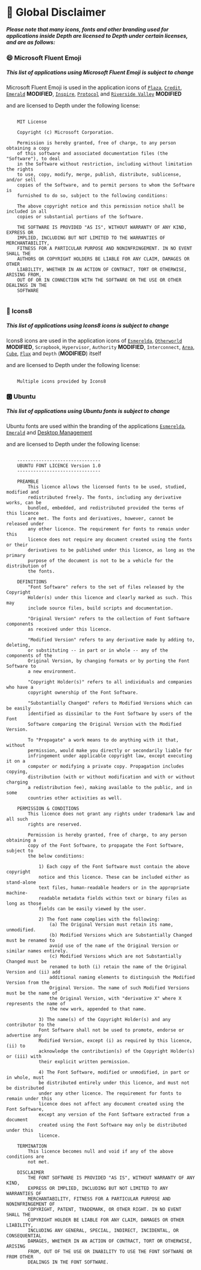 # 📃 Global Disclaimer

##### *Please note that many icons, fonts and other branding used for applications inside Depth are licensed to Depth under certain licenses, and are as follows:*

### 😄 Microsoft Fluent Emoji

##### *This list of applications using Microsoft Fluent Emoji is subject to change*
Microsoft Fluent Emoji is used in the application icons of [`Plaza`](https://github.com/OpenAndrexial/Plaza), [`Credit`](https://github.com/OpenAndrexial/Credit), [`Emerald`](https://github.com/OpenAndrexial/Emerald) **MODIFIED**, [`Inspire`](https://github.com/OpenAndrexial/Inspire),
[`Protocol`](https://github.com/OpenAndrexial/Protocol) and [`Riverside Valley`](https://github.com/RiversideValley) **MODIFIED**

and are licensed to Depth under the following license:

```

	MIT License

	Copyright (c) Microsoft Corporation.

	Permission is hereby granted, free of charge, to any person obtaining a copy
	of this software and associated documentation files (the "Software"), to deal
	in the Software without restriction, including without limitation the rights
	to use, copy, modify, merge, publish, distribute, sublicense, and/or sell
	copies of the Software, and to permit persons to whom the Software is
	furnished to do so, subject to the following conditions:

	The above copyright notice and this permission notice shall be included in all
	copies or substantial portions of the Software.

	THE SOFTWARE IS PROVIDED "AS IS", WITHOUT WARRANTY OF ANY KIND, EXPRESS OR
	IMPLIED, INCLUDING BUT NOT LIMITED TO THE WARRANTIES OF MERCHANTABILITY,
	FITNESS FOR A PARTICULAR PURPOSE AND NONINFRINGEMENT. IN NO EVENT SHALL THE
	AUTHORS OR COPYRIGHT HOLDERS BE LIABLE FOR ANY CLAIM, DAMAGES OR OTHER
	LIABILITY, WHETHER IN AN ACTION OF CONTRACT, TORT OR OTHERWISE, ARISING FROM,
	OUT OF OR IN CONNECTION WITH THE SOFTWARE OR THE USE OR OTHER DEALINGS IN THE
	SOFTWARE
	
```

### 🎱 Icons8

##### *This list of applications using Icons8 icons is subject to change*
Icons8 icons are used in the application icons of [`Esmerelda`](https://github.com/CrescentDept/Esmerelda), [`Otherworld`](https://github.com/OpenAndrexial/Emerald) **MODIFIED**,
`Scrapbook`, `Hypervisor`, `Authority` **MODIFIED**, `Interconnect`, [`Area`](https://github.com/OpenAndrexial/Area), [`Cube`](https://github.com/OpenAndrexial/Cube), [`Flux`](https://github.com/OpenAndrexial/Flux) and `Depth` (**MODIFIED**) itself

and are licensed to Depth under the following license:

```

	Multiple icons provided by Icons8

```



### 🅾️ Ubuntu

##### *This list of applications using Ubuntu fonts is subject to change*
Ubuntu fonts are used within the branding of the applications [`Esmerelda`](https://github.com/OpenAndrexial/Esmerelda), [`Emerald`](https://github.com/OpenAndrexial/Emerald) and [Desktop Management](https://github.com/OpenAndrexial/deskmgr)

and are licensed to Depth under the following license:

```

	-------------------------------
	UBUNTU FONT LICENCE Version 1.0
	-------------------------------

	PREAMBLE
		This licence allows the licensed fonts to be used, studied, modified and
		redistributed freely. The fonts, including any derivative works, can be
		bundled, embedded, and redistributed provided the terms of this licence
		are met. The fonts and derivatives, however, cannot be released under
		any other licence. The requirement for fonts to remain under this
		licence does not require any document created using the fonts or their
		derivatives to be published under this licence, as long as the primary
		purpose of the document is not to be a vehicle for the distribution of
		the fonts.

	DEFINITIONS
		"Font Software" refers to the set of files released by the Copyright
		Holder(s) under this licence and clearly marked as such. This may
		include source files, build scripts and documentation.

		"Original Version" refers to the collection of Font Software components
		as received under this licence.

		"Modified Version" refers to any derivative made by adding to, deleting,
		or substituting -- in part or in whole -- any of the components of the
		Original Version, by changing formats or by porting the Font Software to
		a new environment.

		"Copyright Holder(s)" refers to all individuals and companies who have a
		copyright ownership of the Font Software.

		"Substantially Changed" refers to Modified Versions which can be easily
		identified as dissimilar to the Font Software by users of the Font
		Software comparing the Original Version with the Modified Version.

		To "Propagate" a work means to do anything with it that, without
		permission, would make you directly or secondarily liable for
		infringement under applicable copyright law, except executing it on a
		computer or modifying a private copy. Propagation includes copying,
		distribution (with or without modification and with or without charging
		a redistribution fee), making available to the public, and in some
		countries other activities as well.

	PERMISSION & CONDITIONS
		This licence does not grant any rights under trademark law and all such
		rights are reserved.

		Permission is hereby granted, free of charge, to any person obtaining a
		copy of the Font Software, to propagate the Font Software, subject to
		the below conditions:

			1) Each copy of the Font Software must contain the above copyright
			notice and this licence. These can be included either as stand-alone
			text files, human-readable headers or in the appropriate machine-
			readable metadata fields within text or binary files as long as those
			fields can be easily viewed by the user.

			2) The font name complies with the following:
				(a) The Original Version must retain its name, unmodified.
				(b) Modified Versions which are Substantially Changed must be renamed to
				avoid use of the name of the Original Version or similar names entirely.
				(c) Modified Versions which are not Substantially Changed must be
				renamed to both (i) retain the name of the Original Version and (ii) add
				additional naming elements to distinguish the Modified Version from the
				Original Version. The name of such Modified Versions must be the name of
				the Original Version, with "derivative X" where X represents the name of
				the new work, appended to that name.

			3) The name(s) of the Copyright Holder(s) and any contributor to the
			Font Software shall not be used to promote, endorse or advertise any
			Modified Version, except (i) as required by this licence, (ii) to
			acknowledge the contribution(s) of the Copyright Holder(s) or (iii) with
			their explicit written permission.

			4) The Font Software, modified or unmodified, in part or in whole, must
			be distributed entirely under this licence, and must not be distributed
			under any other licence. The requirement for fonts to remain under this
			licence does not affect any document created using the Font Software,
			except any version of the Font Software extracted from a document
			created using the Font Software may only be distributed under this
			licence.

	TERMINATION
		This licence becomes null and void if any of the above conditions are
		not met.

	DISCLAIMER
		THE FONT SOFTWARE IS PROVIDED "AS IS", WITHOUT WARRANTY OF ANY KIND,
		EXPRESS OR IMPLIED, INCLUDING BUT NOT LIMITED TO ANY WARRANTIES OF
		MERCHANTABILITY, FITNESS FOR A PARTICULAR PURPOSE AND NONINFRINGEMENT OF
		COPYRIGHT, PATENT, TRADEMARK, OR OTHER RIGHT. IN NO EVENT SHALL THE
		COPYRIGHT HOLDER BE LIABLE FOR ANY CLAIM, DAMAGES OR OTHER LIABILITY,
		INCLUDING ANY GENERAL, SPECIAL, INDIRECT, INCIDENTAL, OR CONSEQUENTIAL
		DAMAGES, WHETHER IN AN ACTION OF CONTRACT, TORT OR OTHERWISE, ARISING
		FROM, OUT OF THE USE OR INABILITY TO USE THE FONT SOFTWARE OR FROM OTHER
		DEALINGS IN THE FONT SOFTWARE.
		
```

